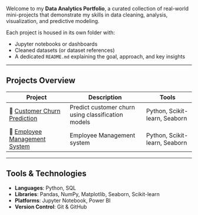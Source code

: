 Welcome to my **Data Analytics Portfolio**, a curated collection of real-world mini-projects that demonstrate my skills in data cleaning, analysis, visualization, and predictive modeling.

Each project is housed in its own folder with:
- Jupyter notebooks or dashboards
- Cleaned datasets (or dataset references)
- A dedicated `README.md` explaining the goal, approach, and key insights

---

##  Projects Overview

| Project | Description | Tools |
|--------|-------------|-------|
| 🔹 [Customer Churn Prediction](./project-1-customer-churn) | Predict customer churn using classification models | Python, Scikit-learn, Seaborn |
| 🔹 [Employee Management System](./project-2-employee-management-system) | Employee Management system | Python, Scikit-learn, Seaborn |

---

##  Tools & Technologies

- **Languages**: Python, SQL  
- **Libraries**: Pandas, NumPy, Matplotlib, Seaborn, Scikit-learn  
- **Platforms**: Jupyter Notebook, Power BI  
- **Version Control**: Git & GitHub  
